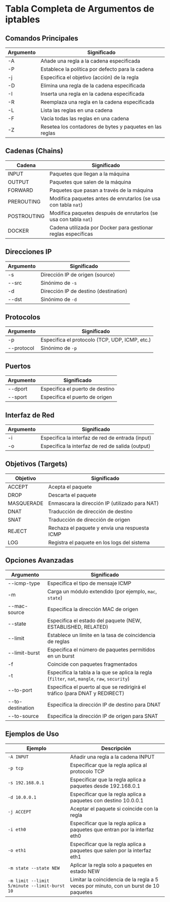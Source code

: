 # Tabla Completa de Argumentos de iptables

## Comandos Principales

| Argumento | Significado                                              |
| --------- | -------------------------------------------------------- |
| -A        | Añade una regla a la cadena especificada                 |
| -P        | Establece la política por defecto para la cadena         |
| -j        | Especifica el objetivo (acción) de la regla              |
| -D        | Elimina una regla de la cadena especificada              |
| -I        | Inserta una regla en la cadena especificada              |
| -R        | Reemplaza una regla en la cadena especificada            |
| -L        | Lista las reglas en una cadena                           |
| -F        | Vacía todas las reglas en una cadena                     |
| -Z        | Resetea los contadores de bytes y paquetes en las reglas |

## Cadenas (Chains)

| Cadena      | Significado                                                      |
| ----------- | ---------------------------------------------------------------- |
| INPUT       | Paquetes que llegan a la máquina                                 |
| OUTPUT      | Paquetes que salen de la máquina                                 |
| FORWARD     | Paquetes que pasan a través de la máquina                        |
| PREROUTING  | Modifica paquetes antes de enrutarlos (se usa con tabla `nat`)   |
| POSTROUTING | Modifica paquetes después de enrutarlos (se usa con tabla `nat`) |
| DOCKER      | Cadena utilizada por Docker para gestionar reglas específicas    |

## Direcciones IP

| Argumento | Significado                           |
| --------- | ------------------------------------- |
| -s        | Dirección IP de origen (source)       |
| --src     | Sinónimo de `-s`                      |
| -d        | Dirección IP de destino (destination) |
| --dst     | Sinónimo de `-d`                      |

## Protocolos

| Argumento  | Significado                                    |
| ---------- | ---------------------------------------------- |
| -p         | Especifica el protocolo (TCP, UDP, ICMP, etc.) |
| --protocol | Sinónimo de `-p`                               |

## Puertos

| Argumento | Significado                     |
| --------- | ------------------------------- |
| --dport   | Especifica el puerto de destino |
| --sport   | Especifica el puerto de origen  |

## Interfaz de Red

| Argumento | Significado                                      |
| --------- | ------------------------------------------------ |
| -i        | Especifica la interfaz de red de entrada (input) |
| -o        | Especifica la interfaz de red de salida (output) |

## Objetivos (Targets)

| Objetivo   | Significado                                    |
| ---------- | ---------------------------------------------- |
| ACCEPT     | Acepta el paquete                              |
| DROP       | Descarta el paquete                            |
| MASQUERADE | Enmascara la dirección IP (utilizado para NAT) |
| DNAT       | Traducción de dirección de destino             |
| SNAT       | Traducción de dirección de origen              |
| REJECT     | Rechaza el paquete y envía una respuesta ICMP  |
| LOG        | Registra el paquete en los logs del sistema    |

## Opciones Avanzadas

| Argumento        | Significado                                                                                    |
| ---------------- | ---------------------------------------------------------------------------------------------- |
| --icmp-type      | Especifica el tipo de mensaje ICMP                                                             |
| -m               | Carga un módulo extendido (por ejemplo, `mac`, `state`)                                        |
| --mac-source     | Especifica la dirección MAC de origen                                                          |
| --state          | Especifica el estado del paquete (NEW, ESTABLISHED, RELATED)                                   |
| --limit          | Establece un límite en la tasa de coincidencia de reglas                                       |
| --limit-burst    | Especifica el número de paquetes permitidos en un burst                                        |
| -f               | Coincide con paquetes fragmentados                                                             |
| -t               | Especifica la tabla a la que se aplica la regla (`filter`, `nat`, `mangle`, `raw`, `security`) |
| --to-port        | Especifica el puerto al que se redirigirá el tráfico (para DNAT y REDIRECT)                    |
| --to-destination | Especifica la dirección IP de destino para DNAT                                                |
| --to-source      | Especifica la dirección IP de origen para SNAT                                                 |

## Ejemplos de Uso

| Ejemplo                                      | Descripción                                                                           |
| -------------------------------------------- | ------------------------------------------------------------------------------------- |
| `-A INPUT`                                   | Añadir una regla a la cadena INPUT                                                    |
| `-p tcp`                                     | Especificar que la regla aplica al protocolo TCP                                      |
| `-s 192.168.0.1`                             | Especificar que la regla aplica a paquetes desde 192.168.0.1                          |
| `-d 10.0.0.1`                                | Especificar que la regla aplica a paquetes con destino 10.0.0.1                       |
| `-j ACCEPT`                                  | Aceptar el paquete si coincide con la regla                                           |
| `-i eth0`                                    | Especificar que la regla aplica a paquetes que entran por la interfaz eth0            |
| `-o eth1`                                    | Especificar que la regla aplica a paquetes que salen por la interfaz eth1             |
| `-m state --state NEW`                       | Aplicar la regla solo a paquetes en estado NEW                                        |
| `-m limit --limit 5/minute --limit-burst 10` | Limitar la coincidencia de la regla a 5 veces por minuto, con un burst de 10 paquetes |
